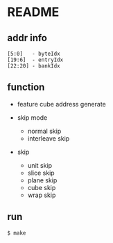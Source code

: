 # README

## addr info

```
[5:0]   - byteIdx
[19:6]  - entryIdx
[22:20] - bankIdx
```

## function

- feature cube address generate

- skip mode
  * normal skip
  * interleave skip

- skip
  * unit skip
  * slice skip
  * plane skip
  * cube skip
  * wrap skip

## run

```bash
$ make
```
